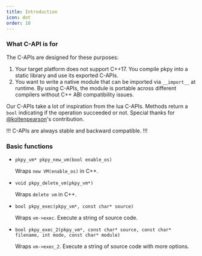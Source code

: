 ```yaml
---
title: Introduction
icon: dot
order: 10
---
```


### What C-API is for

The C-APIs are designed for these purposes:

1. Your target platform does not support C++17. You compile pkpy into a static library and use its exported C-APIs.
2. You want to write a native module that can be imported via `__import__` at runtime. By using C-APIs, the module is portable across different compilers without C++ ABI compatibility issues.

Our C-APIs take a lot of inspiration from the lua C-APIs.
Methods return a `bool` indicating if the operation succeeded or not.
Special thanks for [@koltenpearson](https://github.com/koltenpearson)'s contribution.

!!!
C-APIs are always stable and backward compatible.
!!!

### Basic functions

+ `pkpy_vm* pkpy_new_vm(bool enable_os)`

    Wraps `new VM(enable_os)` in C++.

+ `void pkpy_delete_vm(pkpy_vm*)`

    Wraps `delete vm` in C++.

+ `bool pkpy_exec(pkpy_vm*, const char* source)`

    Wraps `vm->exec`. Execute a string of source code.

+ `bool pkpy_exec_2(pkpy_vm*, const char* source, const char* filename, int mode, const char* module)`

    Wraps `vm->exec_2`. Execute a string of source code with more options.
